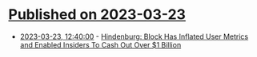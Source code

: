 # [Published on 2023-03-23](index.md)

* [2023-03-23, 12:40:00](https://slashdot.org/story/23/03/23/1241224/hindenburg-block-has-inflated-user-metrics-and-enabled-insiders-to-cash-out-over-1-billion?utm_source=rss1.0mainlinkanon&utm_medium=feed) - [Hindenburg: Block Has Inflated User Metrics and Enabled Insiders To Cash Out Over $1 Billion](https://slashdot.org/story/23/03/23/1241224/hindenburg-block-has-inflated-user-metrics-and-enabled-insiders-to-cash-out-over-1-billion?utm_source=rss1.0mainlinkanon&utm_medium=feed)
